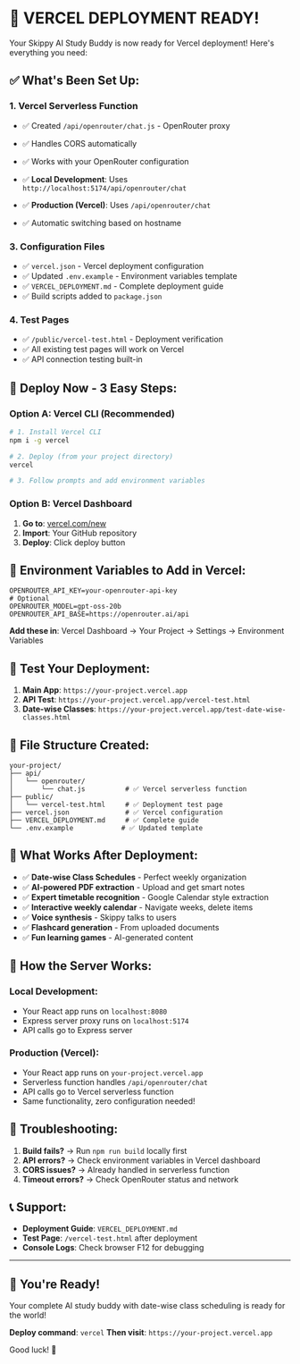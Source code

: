 # 🚀 **VERCEL DEPLOYMENT READY!**

Your Skippy AI Study Buddy is now ready for Vercel deployment! Here's everything you need:

## ✅ **What's Been Set Up:**

### 1. **Vercel Serverless Function**

- ✅ Created `/api/openrouter/chat.js` - OpenRouter proxy
- ✅ Handles CORS automatically
- ✅ Works with your OpenRouter configuration

- ✅ **Local Development**: Uses `http://localhost:5174/api/openrouter/chat`
- ✅ **Production (Vercel)**: Uses `/api/openrouter/chat`
- ✅ Automatic switching based on hostname

### 3. **Configuration Files**

- ✅ `vercel.json` - Vercel deployment configuration
- ✅ Updated `.env.example` - Environment variables template
- ✅ `VERCEL_DEPLOYMENT.md` - Complete deployment guide
- ✅ Build scripts added to `package.json`

### 4. **Test Pages**

- ✅ `/public/vercel-test.html` - Deployment verification
- ✅ All existing test pages will work on Vercel
- ✅ API connection testing built-in

## 🚀 **Deploy Now - 3 Easy Steps:**

### **Option A: Vercel CLI (Recommended)**

```bash
# 1. Install Vercel CLI
npm i -g vercel

# 2. Deploy (from your project directory)
vercel

# 3. Follow prompts and add environment variables
```

### **Option B: Vercel Dashboard**

1. **Go to**: [vercel.com/new](https://vercel.com/new)
2. **Import**: Your GitHub repository
3. **Deploy**: Click deploy button

## 🔐 **Environment Variables to Add in Vercel:**

```
OPENROUTER_API_KEY=your-openrouter-api-key
# Optional
OPENROUTER_MODEL=gpt-oss-20b
OPENROUTER_API_BASE=https://openrouter.ai/api
```

**Add these in**: Vercel Dashboard → Your Project → Settings → Environment Variables

## 🧪 **Test Your Deployment:**

1. **Main App**: `https://your-project.vercel.app`
2. **API Test**: `https://your-project.vercel.app/vercel-test.html`
3. **Date-wise Classes**: `https://your-project.vercel.app/test-date-wise-classes.html`

## 📁 **File Structure Created:**

```
your-project/
├── api/
│   └── openrouter/
│       └── chat.js          # ✅ Vercel serverless function
├── public/
│   └── vercel-test.html     # ✅ Deployment test page
├── vercel.json              # ✅ Vercel configuration
├── VERCEL_DEPLOYMENT.md     # ✅ Complete guide
└── .env.example            # ✅ Updated template
```

## 🎯 **What Works After Deployment:**

- ✅ **Date-wise Class Schedules** - Perfect weekly organization
- ✅ **AI-powered PDF extraction** - Upload and get smart notes
- ✅ **Expert timetable recognition** - Google Calendar style extraction
- ✅ **Interactive weekly calendar** - Navigate weeks, delete items
- ✅ **Voice synthesis** - Skippy talks to users
- ✅ **Flashcard generation** - From uploaded documents
- ✅ **Fun learning games** - AI-generated content

## 🔧 **How the Server Works:**

### **Local Development:**

- Your React app runs on `localhost:8080`
- Express server proxy runs on `localhost:5174`
- API calls go to Express server

### **Production (Vercel):**

- Your React app runs on `your-project.vercel.app`
- Serverless function handles `/api/openrouter/chat`
- API calls go to Vercel serverless function
- Same functionality, zero configuration needed!

## 🚨 **Troubleshooting:**

1. **Build fails?** → Run `npm run build` locally first
2. **API errors?** → Check environment variables in Vercel dashboard
3. **CORS issues?** → Already handled in serverless function
4. **Timeout errors?** → Check OpenRouter status and network

## 📞 **Support:**

- **Deployment Guide**: `VERCEL_DEPLOYMENT.md`
- **Test Page**: `/vercel-test.html` after deployment
- **Console Logs**: Check browser F12 for debugging

---

## 🎉 **You're Ready!**

Your complete AI study buddy with date-wise class scheduling is ready for the world!

**Deploy command**: `vercel`
**Then visit**: `https://your-project.vercel.app`

Good luck! 🚀
